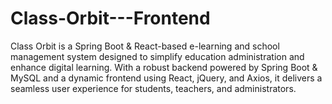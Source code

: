 # Class-Orbit---Frontend
Class Orbit is a Spring Boot &amp; React-based e-learning and school management system designed to simplify education administration and enhance digital learning. With a robust backend powered by Spring Boot &amp; MySQL and a dynamic frontend using React, jQuery, and Axios, it delivers a seamless user experience for students, teachers, and administrators.
